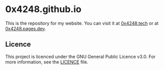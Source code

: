 # 0x4248.github.io

This is the repository for my website. You can visit it at [0x4248.tech](https://0x4248.tech) or at [0x4248.pages.dev](https://0x4248.pages.dev).

## Licence

This project is licenced under the GNU General Public Licence v3.0. For more information, see the [LICENCE](LICENCE) file.
